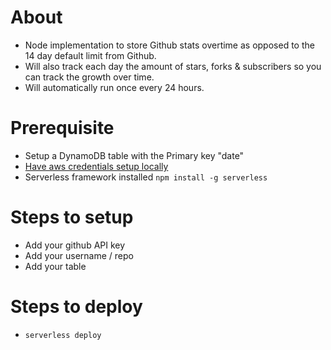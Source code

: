 # About

* Node implementation to store Github stats overtime as opposed to the 14 day default limit from Github.
* Will also track each day the amount of stars, forks & subscribers so you can track the growth over time.
* Will automatically run once every 24 hours.

# Prerequisite

- Setup a DynamoDB table with the Primary key "date"
- [Have aws credentials setup locally](https://aws.amazon.com/cli/)
- Serverless framework installed `npm install -g serverless`

# Steps to setup

- Add your github API key
- Add your username / repo
- Add your table

# Steps to deploy

- `serverless deploy`

